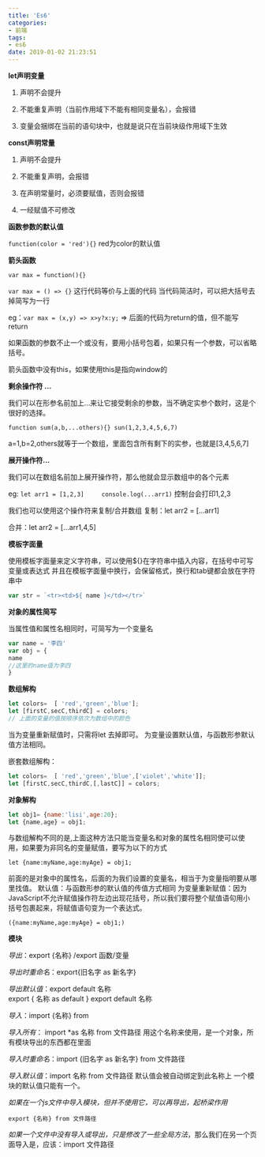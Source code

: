 ```yaml
---
title: 'Es6'
categories:
- 前端
tags:
- es6
date: 2019-01-02 21:23:51
---
```


**let声明变量**

 1. 声明不会提升

 2. 不能重复声明（当前作用域下不能有相同变量名），会报错

 3. 变量会捆绑在当前的语句块中，也就是说只在当前块级作用域下生效

**const声明常量**

 1. 声明不会提升

 2. 不能重复声明，会报错

 3. 在声明常量时，必须要赋值，否则会报错

 4. 一经赋值不可修改

 **函数参数的默认值**

 `function(color = 'red'){}`
 red为color的默认值

**箭头函数**

`var max = function(){}`

`var max = () => {}`    这行代码等价与上面的代码
当代码简洁时，可以把大括号去掉简写为一行

eg：`var max = (x,y) => x>y?x:y;`
=> 后面的代码为return的值，但不能写return

如果函数的参数不止一个或没有，要用小括号包着，如果只有一个参数，可以省略括号。

箭头函数中没有this，如果使用this是指向window的

**剩余操作符 ...**

我们可以在形参名前加上...来让它接受剩余的参数，当不确定实参个数时，这是个很好的选择。

`function sum(a,b,...others){}
sun(1,2,3,4,5,6,7)`

a=1,b=2,others就等于一个数组，里面包含所有剩下的实参，也就是[3,4,5,6,7]

**展开操作符...**

我们可以在数组名前加上展开操作符，那么他就会显示数组中的各个元素

eg:  `let arr1 = [1,2,3]     console.log(...arr1)`
控制台会打印1,2,3

我们也可以使用这个操作符来复制/合并数组
复制：let arr2 = [...arr1]  

合并：let arr2 = [...arr1,4,5] 

**模板字面量**

使用模板字面量来定义字符串，可以使用${}在字符串中插入内容，在括号中可写变量或表达式
并且在模板字面量中换行，会保留格式，换行和tab键都会放在字符串中

```javascript
var str = `<tr><td>${ name }</td></tr>`
```
**对象的属性简写**

当属性值和属性名相同时，可简写为一个变量名

```javascript
var name = '李四'
var obj = { 
name
//这里的name值为李四
}

```
**数组解构**

```javascript
let colors=  [ 'red','green','blue'];
let [firstC,secC,thirdC] = colors;
// 上面的变量的值按顺序依次为数组中的颜色
```
当为变量重新赋值时，只需将let 去掉即可。
为变量设置默认值，与函数形参默认值方法相同。

嵌套数组解构：
```javascript
let colors=  [ 'red','green','blue',['violet','white']];
let [firstC,secC,thirdC,[,lastC]] = colors;

```
**对象解构**

```javascript
let obj1= {name:'lisi',age:20};
let {name,age} = obj1;

```
与数组解构不同的是,上面这种方法只能当变量名和对象的属性名相同使可以使用，如果要为非同名的变量赋值，要写为以下的方式

```
let {name:myName,age:myAge} = obj1;
```
前面的是对象中的属性名，后面的为我们设置的变量名，相当于为变量指明要从哪里找值。
默认值：与函数形参的默认值的传值方式相同
为变量重新赋值：因为JavaScript不允许赋值操作符左边出现花括号，所以我们要将整个赋值语句用小括号包裹起来，将赋值语句变为一个表达式。

```
({name:myName,age:myAge} = obj1;)
```

**模块**

*导出*：export {名称} /export 函数/变量

*导出时重命名*：export{旧名字 as 新名字}

*导出默认值*：export default 名称    
            export { 名称 as default }
            export default 名称

*导入*：import {名称} from 

*导入所有*： import *as 名称 from 文件路径     用这个名称来使用，是一个对象，所有模块导出的东西都在里面

*导入时重命名*：import {旧名字 as 新名字}  from 文件路径

*导入默认值*：import  名称   from 文件路径             默认值会被自动绑定到此名称上
一个模块的默认值只能有一个。

*如果在一个js文件中导入模块，但并不使用它，可以再导出，起桥梁作用*

`export {名称} from 文件路径`

*如果一个文件中没有导入或导出，只是修改了一些全局方法*，那么我们在另一个页面导入是，应该：import 文件路径